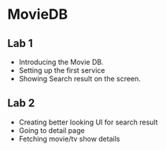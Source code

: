 # MovieDB

## Lab 1
- Introducing the Movie DB.
- Setting up the first service
- Showing Search result on the screen.

## Lab 2
- Creating better looking UI for search result
- Going to detail page
- Fetching movie/tv show details
